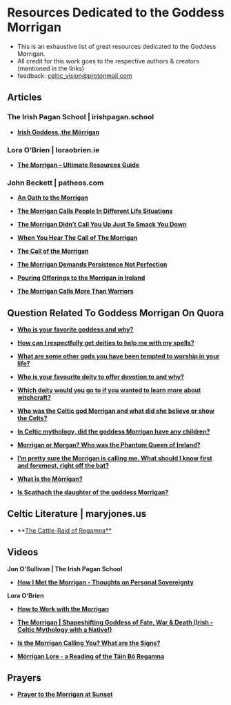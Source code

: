 # Resources Dedicated to the Goddess Morrigan

- This is an exhaustive list of great resources dedicated to the Goddess Morrigan. 
- All credit for this work goes to the respective authors & creators (mentioned in the links)
- feedback: celtic_vision@protonmail.com


## Articles

### The Irish Pagan School | irishpagan.school

- [**Irish Goddess, the Mórrígan**](https://irishpagan.school/the-morrigan)

### Lora O’Brien | loraobrien.ie
- [**The Morrigan – Ultimate Resources Guide**](https://loraobrien.ie/the-morrigan-resources-guide)
    
### John Beckett | patheos.com

- [**An Oath to the Morrigan**](https://www.patheos.com/blogs/johnbeckett/2017/07/an-oath-to-the-morrigan.html)
    
- [**The Morrigan Calls People In Different Life Situations**](https://www.patheos.com/blogs/johnbeckett/2019/01/the-morrigan-calls-people-in-different-life-situations.html)
    
- [**The Morrigan Didn’t Call You Up Just To Smack You Down**](https://www.patheos.com/blogs/johnbeckett/2021/07/the-morrigan-didnt-call-you-up-just-to-smack-you-down.html)
    
- [**When You Hear The Call of The Morrigan**](https://www.patheos.com/blogs/johnbeckett/2017/07/hear-call-morrigan.html)
    
- [**The Call of the Morrigan**](https://www.patheos.com/blogs/johnbeckett/2012/07/the-call-of-the-morrigan.html)
    
- [**The Morrigan Demands Persistence Not Perfection**](https://www.patheos.com/blogs/johnbeckett/2020/01/the-morrigan-demands-persistence-not-perfection.html)
    
- [**Pouring Offerings to the Morrigan in Ireland**](https://www.patheos.com/blogs/johnbeckett/2018/06/pouring-offerings-to-the-morrigan-in-ireland.html)
    
- [**The Morrigan Calls More Than Warriors**](https://www.patheos.com/blogs/johnbeckett/2018/02/morrigan-calls-warriors.html)


## Question Related To Goddess Morrigan On Quora

- [**Who is your favorite goddess and why?**](https://rmto.quora.com/Who-is-your-favorite-goddess-and-why-1?ch=10&oid=399459064&share=54cf6cb8&target_type=answer)
    
- [**How can I respectfully get deities to help me with my spells?**](https://magicmanifestationbalance.quora.com/How-can-I-respectfully-get-deities-to-help-me-with-my-spells-1?ch=10&oid=351630776&share=2e62fb65&target_type=answer)

- [**What are some other gods you have been tempted to worship in your life?**](https://rmto.quora.com/What-are-some-other-gods-you-have-been-tempted-to-worship-in-your-life)
    
- [**Who is your favourite deity to offer devotion to and why?**](https://rmto.quora.com/Who-is-your-favourite-deity-to-offer-devotion-to-and-why)

- [**Which deity would you go to if you wanted to learn more about witchcraft?**](https://forbiddenknowledge.quora.com/Which-deity-would-you-go-to-if-you-wanted-to-learn-more-about-witchcraft)

- [**Who was the Celtic god Morrigan and what did she believe or show the Celts?**](https://www.quora.com/Who-was-the-Celtic-god-Morrigan-and-what-did-she-believe-or-show-the-Celts)
    
- [**In Celtic mythology, did the goddess Morrigan have any children?**](https://www.quora.com/In-Celtic-mythology-did-the-goddess-Morrigan-have-any-children)
 
- [**Morrigan or Morgan? Who was the Phantom Queen of Ireland?**](https://www.quora.com/Morrigan-or-Morgan-Who-was-the-Phantom-Queen-of-Ireland)
    
- [**I’m pretty sure the Morrigan is calling me. What should I know first and foremost, right off the bat?**](https://www.quora.com/I-m-pretty-sure-the-Morrigan-is-calling-me-What-should-I-know-first-and-foremost-right-off-the-bat)
    
- [**What is the Mórrigan?**](https://www.quora.com/What-is-the-M%C3%B3rrigan)
    
- [**Is Scathach the daughter of the goddess Morrigan?**](https://www.quora.com/Is-Scathach-the-daughter-of-the-goddess-Morrigan)
 
 
## Celtic Literature | maryjones.us

- **[The Cattle-Raid of Regamna**](https://www.maryjones.us/ctexts/regamna.html)


## Videos

**Jon O'Sullivan | The Irish Pagan School**

- [**How I Met the Morrigan - Thoughts on Personal Sovereignty**](https://www.youtube.com/watch?v=FVSrRY38bjA)
    
**Lora O'Brien**

- [**How to Work with the Morrigan**](https://www.youtube.com/watch?v=RakzNrRCjXk)

- [**The Morrigan | Shapeshifting Goddess of Fate, War & Death (Irish - Celtic Mythology with a Native!)**](https://www.youtube.com/watch?v=TR5_7i_k-Rc)

- [**Is the Morrigan Calling You? What are the Signs?**](https://www.youtube.com/watch?v=C0KW6iNlGtg)

- [**Mórrígan Lore - a Reading of the Táin Bó Regamna**](https://www.youtube.com/watch?v=M9DKSCbrpiI)


## Prayers
- [**Prayer to the Morrigan at Sunset**](https://loraobrien.ie/morrigan-prayer)
 

